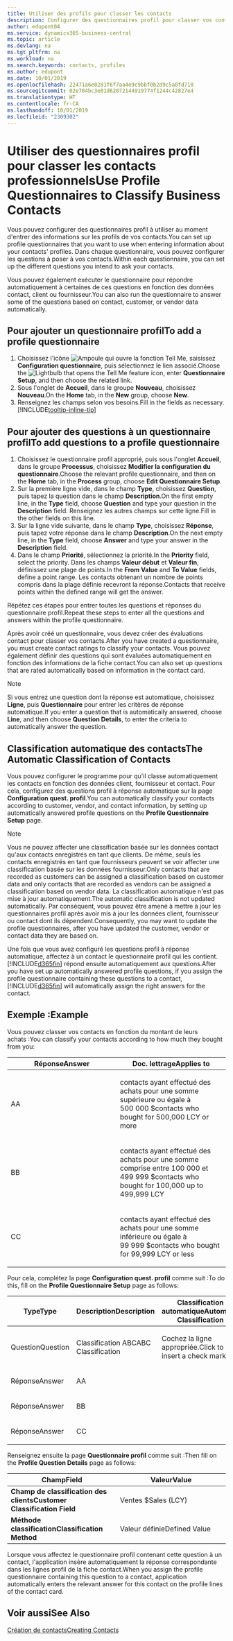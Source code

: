 ```yaml
---
title: Utiliser des profils pour classer les contacts
description: Configurer des questionnaires profil pour classer vos contacts professionnels
author: edupont04
ms.service: dynamics365-business-central
ms.topic: article
ms.devlang: na
ms.tgt_pltfrm: na
ms.workload: na
ms.search.keywords: contacts, profiles
ms.author: edupont
ms.date: 10/01/2019
ms.openlocfilehash: 22471a6e0281f6f7aa4e9c9bbf0b2d9c5a0fd710
ms.sourcegitcommit: 02e704bc3e01d62072144919774f1244c42827e4
ms.translationtype: HT
ms.contentlocale: fr-CA
ms.lasthandoff: 10/01/2019
ms.locfileid: "2309302"
---
```

# <a name="use-profile-questionnaires-to-classify-business-contacts"></a><span data-ttu-id="2b710-103">Utiliser des questionnaires profil pour classer les contacts professionnels</span><span class="sxs-lookup"><span data-stu-id="2b710-103">Use Profile Questionnaires to Classify Business Contacts</span></span>
<span data-ttu-id="2b710-104">Vous pouvez configurer des questionnaires profil à utiliser au moment d'entrer des informations sur les profils de vos contacts.</span><span class="sxs-lookup"><span data-stu-id="2b710-104">You can set up profile questionnaires that you want to use when entering information about your contacts' profiles.</span></span> <span data-ttu-id="2b710-105">Dans chaque questionnaire, vous pouvez configurer les questions à poser à vos contacts.</span><span class="sxs-lookup"><span data-stu-id="2b710-105">Within each questionnaire, you can set up the different questions you intend to ask your contacts.</span></span>  

<span data-ttu-id="2b710-106">Vous pouvez également exécuter le questionnaire pour répondre automatiquement à certaines de ces questions en fonction des données contact, client ou fournisseur.</span><span class="sxs-lookup"><span data-stu-id="2b710-106">You can also run the questionnaire to answer some of the questions based on contact, customer, or vendor data automatically.</span></span>  

## <a name="to-add-a-profile-questionnaire"></a><span data-ttu-id="2b710-107">Pour ajouter un questionnaire profil</span><span class="sxs-lookup"><span data-stu-id="2b710-107">To add a profile questionnaire</span></span>
1.  <span data-ttu-id="2b710-108">Choisissez l'icône ![Ampoule qui ouvre la fonction Tell Me](media/ui-search/search_small.png "Dites-moi ce que vous voulez faire"), saisissez **Configuration questionnaire**, puis sélectionnez le lien associé.</span><span class="sxs-lookup"><span data-stu-id="2b710-108">Choose the ![Lightbulb that opens the Tell Me feature](media/ui-search/search_small.png "Tell me what you want to do") icon, enter **Questionnaire Setup**, and then choose the related link.</span></span>  
2.  <span data-ttu-id="2b710-109">Sous l'onglet de **Accueil**, dans le groupe **Nouveau**, choisissez **Nouveau**.</span><span class="sxs-lookup"><span data-stu-id="2b710-109">On the **Home** tab, in the **New** group, choose **New**.</span></span>  
3.  <span data-ttu-id="2b710-110">Renseignez les champs selon vos besoins.</span><span class="sxs-lookup"><span data-stu-id="2b710-110">Fill in the fields as necessary.</span></span> [!INCLUDE[tooltip-inline-tip](includes/tooltip-inline-tip_md.md)]  

## <a name="to-add-questions-to-a-profile-questionnaire"></a><span data-ttu-id="2b710-111">Pour ajouter des questions à un questionnaire profil</span><span class="sxs-lookup"><span data-stu-id="2b710-111">To add questions to a profile questionnaire</span></span>
1.  <span data-ttu-id="2b710-112">Choisissez le questionnaire profil approprié, puis sous l'onglet **Accueil**, dans le groupe **Processus**, choisissez **Modifier la configuration du questionnaire**.</span><span class="sxs-lookup"><span data-stu-id="2b710-112">Choose the relevant profile questionnaire, and then on the **Home** tab, in the **Process** group, choose **Edit Questionnaire Setup**.</span></span>  
2.  <span data-ttu-id="2b710-113">Sur la première ligne vide, dans le champ **Type**, choisissez **Question**, puis tapez la question dans le champ **Description**.</span><span class="sxs-lookup"><span data-stu-id="2b710-113">On the first empty line, in the **Type** field, choose **Question** and type your question in the **Description** field.</span></span> <span data-ttu-id="2b710-114">Renseignez les autres champs sur cette ligne.</span><span class="sxs-lookup"><span data-stu-id="2b710-114">Fill in the other fields on this line.</span></span>  
3.  <span data-ttu-id="2b710-115">Sur la ligne vide suivante, dans le champ **Type**, choisissez **Réponse**, puis tapez votre réponse dans le champ **Description**.</span><span class="sxs-lookup"><span data-stu-id="2b710-115">On the next empty line, in the **Type** field, choose **Answer** and type your answer in the **Description** field.</span></span>  
4.  <span data-ttu-id="2b710-116">Dans le champ **Priorité**, sélectionnez la priorité.</span><span class="sxs-lookup"><span data-stu-id="2b710-116">In the **Priority** field, select the priority.</span></span> <span data-ttu-id="2b710-117">Dans les champs **Valeur début** et **Valeur fin**, définissez une plage de points.</span><span class="sxs-lookup"><span data-stu-id="2b710-117">In the **From Value** and **To Value** fields, define a point range.</span></span> <span data-ttu-id="2b710-118">Les contacts obtenant un nombre de points compris dans la plage définie recevront la réponse.</span><span class="sxs-lookup"><span data-stu-id="2b710-118">Contacts that receive points within the defined range will get the answer.</span></span>  

<span data-ttu-id="2b710-119">Répétez ces étapes pour entrer toutes les questions et réponses du questionnaire profil.</span><span class="sxs-lookup"><span data-stu-id="2b710-119">Repeat these steps to enter all the questions and answers within the profile questionnaire.</span></span>

<span data-ttu-id="2b710-120">Après avoir créé un questionnaire, vous devez créer des évaluations contact pour classer vos contacts.</span><span class="sxs-lookup"><span data-stu-id="2b710-120">After you have created a questionnaire, you must create contact ratings to classify your contacts.</span></span> <span data-ttu-id="2b710-121">Vous pouvez également définir des questions qui sont évaluées automatiquement en fonction des informations de la fiche contact.</span><span class="sxs-lookup"><span data-stu-id="2b710-121">You can also set up questions that are rated automatically based on information in the contact card.</span></span>  

> [!NOTE]
> <span data-ttu-id="2b710-122">Si vous entrez une question dont la réponse est automatique, choisissez <STRONG>Ligne</STRONG>, puis <STRONG>Questionnaire</STRONG> pour entrer les critères de réponse automatique.</span><span class="sxs-lookup"><span data-stu-id="2b710-122">If you enter a question that is automatically answered, choose <STRONG>Line</STRONG>, and then choose <STRONG>Question Details</STRONG>, to enter the criteria to automatically answer the question.</span></span>

## <a name="the-automatic-classification-of-contacts"></a><span data-ttu-id="2b710-123">Classification automatique des contacts</span><span class="sxs-lookup"><span data-stu-id="2b710-123">The Automatic Classification of Contacts</span></span>
<span data-ttu-id="2b710-124">Vous pouvez configurer le programme pour qu'il classe automatiquement les contacts en fonction des données client, fournisseur et contact. Pour cela, configurez des questions profil à réponse automatique sur la page **Configuration quest. profil**.</span><span class="sxs-lookup"><span data-stu-id="2b710-124">You can automatically classify your contacts according to customer, vendor, and contact information, by setting up automatically answered profile questions on the **Profile Questionnaire Setup** page.</span></span>  

> [!NOTE]
> <span data-ttu-id="2b710-125">Vous ne pouvez affecter une classification basée sur les données contact qu'aux contacts enregistrés en tant que clients. De même, seuls les contacts enregistrés en tant que fournisseurs peuvent se voir affecter une classification basée sur les données fournisseur.</span><span class="sxs-lookup"><span data-stu-id="2b710-125">Only contacts that are recorded as customers can be assigned a classification based on customer data and only contacts that are recorded as vendors can be assigned a classification based on vendor data.</span></span> <span data-ttu-id="2b710-126">La classification automatique n'est pas mise à jour automatiquement.</span><span class="sxs-lookup"><span data-stu-id="2b710-126">The automatic classification is not updated automatically.</span></span> <span data-ttu-id="2b710-127">Par conséquent, vous pouvez être amené à mettre à jour les questionnaires profil après avoir mis à jour les données client, fournisseur ou contact dont ils dépendent.</span><span class="sxs-lookup"><span data-stu-id="2b710-127">Consequently, you may want to update the profile questionnaires, after you have updated the customer, vendor or contact data they are based on.</span></span>  

<span data-ttu-id="2b710-128">Une fois que vous avez configuré les questions profil à réponse automatique, affectez à un contact le questionnaire profil qui les contient. [!INCLUDE[d365fin](includes/d365fin_md.md)] répond ensuite automatiquement aux questions.</span><span class="sxs-lookup"><span data-stu-id="2b710-128">After you have set up automatically answered profile questions, if you assign the profile questionnaire containing these questions to a contact, [!INCLUDE[d365fin](includes/d365fin_md.md)] will automatically assign the right answers for the contact.</span></span>  

## <a name="example"></a><span data-ttu-id="2b710-129">Exemple :</span><span class="sxs-lookup"><span data-stu-id="2b710-129">Example</span></span>
<span data-ttu-id="2b710-130">Vous pouvez classer vos contacts en fonction du montant de leurs achats :</span><span class="sxs-lookup"><span data-stu-id="2b710-130">You can classify your contacts according to how much they bought from you:</span></span>

<table>
<colgroup>
<col style="width: 50%" />
<col style="width: 50%" />
</colgroup>
<thead>
<tr class="header">
<th><span data-ttu-id="2b710-131"><strong>Réponse</strong></span><span class="sxs-lookup"><span data-stu-id="2b710-131"><strong>Answer</strong></span></span></th>
<th><span data-ttu-id="2b710-132"><strong>Doc. lettrage</strong></span><span class="sxs-lookup"><span data-stu-id="2b710-132"><strong>Applies to</strong></span></span></th>
</tr>
</thead>
<tbody>
<tr class="odd">
<td><p><span data-ttu-id="2b710-133">A</span><span class="sxs-lookup"><span data-stu-id="2b710-133">A</span></span></p></td>
<td><p><span data-ttu-id="2b710-134">contacts ayant effectué des achats pour une somme supérieure ou égale à 500 000 $</span><span class="sxs-lookup"><span data-stu-id="2b710-134">contacts who bought for 500,000 LCY or more</span></span></p></td>
</tr>
<tr class="even">
<td><p><span data-ttu-id="2b710-135">B</span><span class="sxs-lookup"><span data-stu-id="2b710-135">B</span></span></p></td>
<td><p><span data-ttu-id="2b710-136">contacts ayant effectué des achats pour une somme comprise entre 100 000 et 499 999 $</span><span class="sxs-lookup"><span data-stu-id="2b710-136">contacts who bought for 100,000 up to 499,999 LCY</span></span></p></td>
</tr>
<tr class="odd">
<td><p><span data-ttu-id="2b710-137">C</span><span class="sxs-lookup"><span data-stu-id="2b710-137">C</span></span></p></td>
<td><p><span data-ttu-id="2b710-138">contacts ayant effectué des achats pour une somme inférieure ou égale à 99 999 $</span><span class="sxs-lookup"><span data-stu-id="2b710-138">contacts who bought for 99,999 LCY or less</span></span></p></td>
</tr>
</tbody>
</table>

<span data-ttu-id="2b710-139">Pour cela, complétez la page **Configuration quest. profil** comme suit :</span><span class="sxs-lookup"><span data-stu-id="2b710-139">To do this, fill on the **Profile Questionnaire Setup** page as follows:</span></span>


<table>
<colgroup>
<col style="width: 20%" />
<col style="width: 20%" />
<col style="width: 20%" />
<col style="width: 20%" />
<col style="width: 20%" />
</colgroup>
<thead>
<tr class="header">
<th><span data-ttu-id="2b710-140"><strong>Type</strong></span><span class="sxs-lookup"><span data-stu-id="2b710-140"><strong>Type</strong></span></span></th>
<th><span data-ttu-id="2b710-141"><strong>Description</strong></span><span class="sxs-lookup"><span data-stu-id="2b710-141"><strong>Description</strong></span></span></th>
<th><span data-ttu-id="2b710-142"><strong>Classification automatique</strong></span><span class="sxs-lookup"><span data-stu-id="2b710-142"><strong>Automatic Classification</strong></span></span></th>
<th><span data-ttu-id="2b710-143"><strong>Valeur début</strong></span><span class="sxs-lookup"><span data-stu-id="2b710-143"><strong>From Value</strong></span></span></th>
<th><span data-ttu-id="2b710-144"><strong>Valeur fin</strong></span><span class="sxs-lookup"><span data-stu-id="2b710-144"><strong>To Value</strong></span></span></th>
</tr>
</thead>
<tbody>
<tr class="odd">
<td><p><span data-ttu-id="2b710-145">Question</span><span class="sxs-lookup"><span data-stu-id="2b710-145">Question</span></span></p></td>
<td><p><span data-ttu-id="2b710-146">Classification ABC</span><span class="sxs-lookup"><span data-stu-id="2b710-146">ABC Classification</span></span></p></td>
<td><p><span data-ttu-id="2b710-147">Cochez la ligne appropriée.</span><span class="sxs-lookup"><span data-stu-id="2b710-147">Click to insert a check mark</span></span></p></td>
<td><p> </p></td>
<td><p> </p></td>
</tr>
<tr class="even">
<td><p><span data-ttu-id="2b710-148">Réponse</span><span class="sxs-lookup"><span data-stu-id="2b710-148">Answer</span></span></p></td>
<td><p><span data-ttu-id="2b710-149">A</span><span class="sxs-lookup"><span data-stu-id="2b710-149">A</span></span></p></td>
<td><p> </p></td>
<td><p><span data-ttu-id="2b710-150">500,000</span><span class="sxs-lookup"><span data-stu-id="2b710-150">500,000</span></span></p></td>
<td><p> </p></td>
</tr>
<tr class="odd">
<td><p><span data-ttu-id="2b710-151">Réponse</span><span class="sxs-lookup"><span data-stu-id="2b710-151">Answer</span></span></p></td>
<td><p><span data-ttu-id="2b710-152">B</span><span class="sxs-lookup"><span data-stu-id="2b710-152">B</span></span></p></td>
<td><p> </p></td>
<td><p><span data-ttu-id="2b710-153">100,000</span><span class="sxs-lookup"><span data-stu-id="2b710-153">100,000</span></span></p></td>
<td><p><span data-ttu-id="2b710-154">499,999</span><span class="sxs-lookup"><span data-stu-id="2b710-154">499,999</span></span></p></td>
</tr>
<tr class="even">
<td><p><span data-ttu-id="2b710-155">Réponse</span><span class="sxs-lookup"><span data-stu-id="2b710-155">Answer</span></span></p></td>
<td><p><span data-ttu-id="2b710-156">C</span><span class="sxs-lookup"><span data-stu-id="2b710-156">C</span></span></p></td>
<td><p> </p></td>
<td><p> </p></td>
<td><p><span data-ttu-id="2b710-157">99,999</span><span class="sxs-lookup"><span data-stu-id="2b710-157">99,999</span></span></p></td>
</tr>
</tbody>
</table>

<span data-ttu-id="2b710-158">Renseignez ensuite la page **Questionnaire profil** comme suit :</span><span class="sxs-lookup"><span data-stu-id="2b710-158">Then fill on the **Profile Question Details** page as follows:</span></span>
<table>
<colgroup>
<col style="width: 50%" />
<col style="width: 50%" />
</colgroup>
<thead>
<tr class="header">
<th><span data-ttu-id="2b710-159"><strong>Champ</strong></span><span class="sxs-lookup"><span data-stu-id="2b710-159"><strong>Field</strong></span></span></th>
<th><span data-ttu-id="2b710-160"><strong>Valeur</strong></span><span class="sxs-lookup"><span data-stu-id="2b710-160"><strong>Value</strong></span></span></th>
</tr>
</thead>
<tbody>
<tr>
<td><span data-ttu-id="2b710-161"><strong>Champ de classification des clients</strong></span><span class="sxs-lookup"><span data-stu-id="2b710-161"><strong>Customer Classification Field</strong></span></span></td>
<td><span data-ttu-id="2b710-162"><emphasis>Ventes $</emphasis></span><span class="sxs-lookup"><span data-stu-id="2b710-162"><emphasis>Sales (LCY)</emphasis></span></span></td>
</tr>
<tr>
<td><span data-ttu-id="2b710-163"><strong>Méthode classification</strong></span><span class="sxs-lookup"><span data-stu-id="2b710-163"><strong>Classification Method</strong></span></span></td>
<td><span data-ttu-id="2b710-164"><emphasis>Valeur définie</emphasis></span><span class="sxs-lookup"><span data-stu-id="2b710-164"><emphasis>Defined Value</emphasis></span></span></td>
</tr>
</tbody>
</table>

<span data-ttu-id="2b710-165">Lorsque vous affectez le questionnaire profil contenant cette question à un contact, l'application insère automatiquement la réponse correspondante dans les lignes profil de la fiche contact.</span><span class="sxs-lookup"><span data-stu-id="2b710-165">When you assign the profile questionnaire containing this question to a contact, application automatically enters the relevant answer for this contact on the profile lines of the contact card.</span></span>

## <a name="see-also"></a><span data-ttu-id="2b710-166">Voir aussi</span><span class="sxs-lookup"><span data-stu-id="2b710-166">See Also</span></span>
[<span data-ttu-id="2b710-167">Création de contacts</span><span class="sxs-lookup"><span data-stu-id="2b710-167">Creating Contacts</span></span>](marketing-create-contact-companies.md)  
